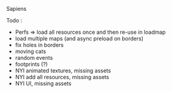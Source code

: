 Sapiens

Todo : 
- Perfs => load all resources once and then re-use in loadmap
- load multiple maps (and async preload on borders)
- fix holes in borders
- moving cats
- random events
- footprints (?)
- NYI animated textures, missing assets
- NYI add all resources, missing assets
- NYI UI, missing assets